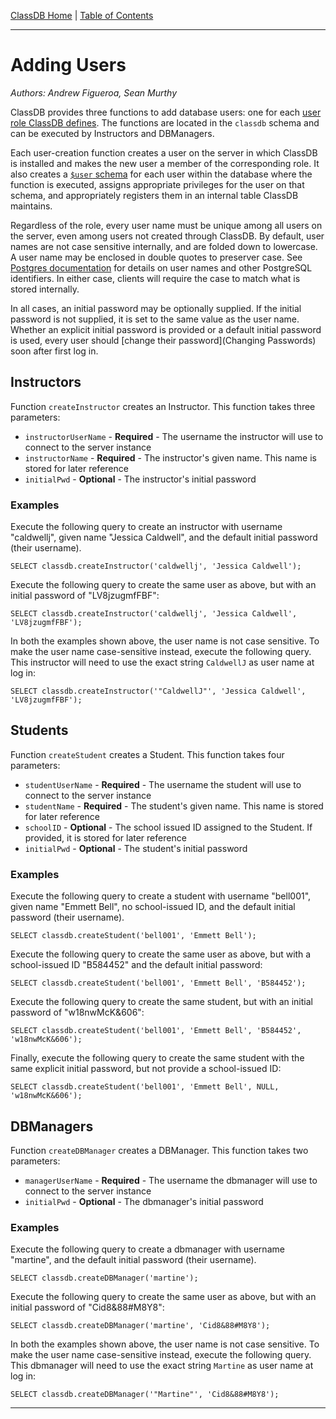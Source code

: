 [ClassDB Home](Home) \| [Table of Contents](Table-of-Contents)

---
# Adding Users

_Authors: Andrew Figueroa, Sean Murthy_

ClassDB provides three functions to add database users: one for each [user role ClassDB defines](Roles). The functions are located in the `classdb` schema and can be executed by Instructors and DBManagers.

Each user-creation function creates a user on the server in which ClassDB is installed and makes the new user a member of the corresponding role. It also creates a [`$user` schema](https://github.com/DASSL/ClassDB/wiki/Schemas "ClassDB Wiki - Schemas") for each user within the database where the function is executed, assigns appropriate privileges for the user on that schema, and appropriately registers them in an internal table ClassDB maintains.

Regardless of the role, every user name must be unique among all users on the server, even among users not created through ClassDB. By default, user names are not case sensitive internally, and are folded down to lowercase. A user name may be enclosed in double quotes to preserver case. See [Postgres documentation](https://www.postgresql.org/docs/9.6/static/sql-syntax-lexical.html#SQL-SYNTAX-IDENTIFIERS) for details on user names and other PostgreSQL identifiers. In either case, clients will require the case to match what is stored internally.

In all cases, an initial password may be optionally supplied. If the initial password is not supplied, it is set to the same value as the user name. Whether an explicit initial password is provided or a default initial password is used, every user should [change their password](Changing Passwords) soon after first log in.

## Instructors

Function `createInstructor` creates an Instructor. This function takes three parameters:

- `instructorUserName` - **Required** - The username the instructor will use to connect to the server instance
- `instructorName` - **Required** - The instructor's given name. This name is stored for later reference
- `initialPwd` - **Optional** - The instructor's initial password

### Examples
Execute the following query to create an instructor with username "caldwellj", given name "Jessica Caldwell", and the default initial password (their username).

```
SELECT classdb.createInstructor('caldwellj', 'Jessica Caldwell');
```

Execute the following query to create the same user as above, but with an initial password of "LV8jzugmfFBF":

```
SELECT classdb.createInstructor('caldwellj', 'Jessica Caldwell', 'LV8jzugmfFBF');
```

In both the examples shown above, the user name is not case sensitive. To make the user name case-sensitive instead, execute the following query. This instructor will need to use the exact string `CaldwellJ` as user name at log in:

```
SELECT classdb.createInstructor('"CaldwellJ"', 'Jessica Caldwell', 'LV8jzugmfFBF');
```

## Students
Function `createStudent` creates a Student. This function takes four parameters:

- `studentUserName` - **Required** - The username the student will use to connect to the server instance
- `studentName` - **Required** - The student's given name. This name is stored for later reference
- `schoolID` - **Optional** - The school issued ID assigned to the Student. If provided, it is stored for later reference
- `initialPwd` - **Optional** - The student's initial password

### Examples
Execute the following query to create a student with username "bell001", given name "Emmett Bell", no school-issued ID, and the default initial password (their username).

```
SELECT classdb.createStudent('bell001', 'Emmett Bell');
```

Execute the following query to create the same user as above, but with a school-issued ID "B584452" and the default initial password:

```
SELECT classdb.createStudent('bell001', 'Emmett Bell', 'B584452');
```

Execute the following query to create the same student, but with an initial password of "w18nwMcK&606":

```
SELECT classdb.createStudent('bell001', 'Emmett Bell', 'B584452', 'w18nwMcK&606');
```

Finally, execute the following query to create the same student with the same explicit initial password, but not provide a school-issued ID:

```
SELECT classdb.createStudent('bell001', 'Emmett Bell', NULL, 'w18nwMcK&606');
```

## DBManagers

Function `createDBManager` creates a DBManager. This function takes two parameters:

- `managerUserName` - **Required** - The username the dbmanager will use to connect to the server instance
- `initialPwd` - **Optional** - The dbmanager's initial password

### Examples
Execute the following query to create a dbmanager with username "martine", and the default initial password (their username).

```
SELECT classdb.createDBManager('martine');
```

Execute the following query to create the same user as above, but with an initial password of "Cid8&88#M8Y8":

```
SELECT classdb.createDBManager('martine', 'Cid8&88#M8Y8');
```

In both the examples shown above, the user name is not case sensitive. To make the user name case-sensitive instead, execute the following query. This dbmanager will need to use the exact string `Martine` as user name at log in:

```
SELECT classdb.createDBManager('"Martine"', 'Cid8&88#M8Y8');
```

***

